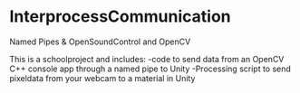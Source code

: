 # InterprocessCommunication
Named Pipes &amp; OpenSoundControl and OpenCV

This is a schoolproject and includes:
-code to send data from an OpenCV C++ console app through a named pipe to Unity
-Processing script to send pixeldata from your webcam to a material in Unity
